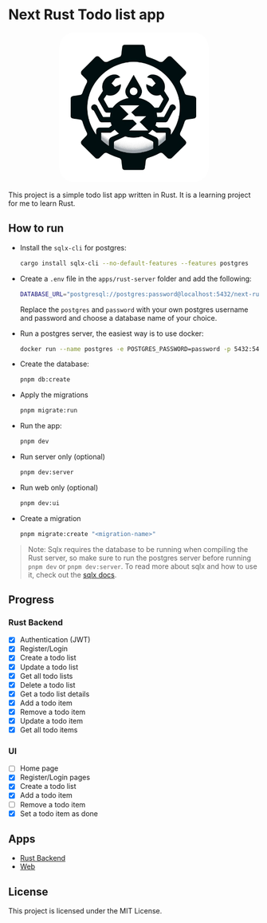 # Next Rust Todo list app

<!-- Logo centered -->

<p align="center">
  <img src="apps/web/public/logo.png" alt="Next Rust Todo list app" width="300" style="border-radius: 30px;" />
</p>

This project is a simple todo list app written in Rust. It is a learning project for me to learn Rust.

## How to run

- Install the `sqlx-cli` for postgres:

  ```bash
  cargo install sqlx-cli --no-default-features --features postgres
  ```

- Create a `.env` file in the `apps/rust-server` folder and add the following:

  ```bash
  DATABASE_URL="postgresql://postgres:password@localhost:5432/next-rust-todolist"
  ```

  Replace the `postgres` and `password` with your own postgres username and password and choose a database name of your choice.

- Run a postgres server, the easiest way is to use docker:

  ```bash
  docker run --name postgres -e POSTGRES_PASSWORD=password -p 5432:5432 -d next-rust-todolist
  ```

- Create the database:

  ```bash
  pnpm db:create
  ```

- Apply the migrations

  ```bash
  pnpm migrate:run
  ```

- Run the app:

  ```bash
  pnpm dev
  ```

- Run server only (optional)

  ```bash
  pnpm dev:server
  ```

- Run web only (optional)

  ```bash
  pnpm dev:ui
  ```

- Create a migration

  ```bash
  pnpm migrate:create "<migration-name>"
  ```

> Note: Sqlx requires the database to be running when compiling the Rust server, so make sure to run the postgres server before running `pnpm dev` or `pnpm dev:server`. To read more about sqlx and how to use it, check out the [sqlx docs](https://github.com/launchbadge/sqlx).

## Progress

### Rust Backend

- [x] Authentication (JWT)
- [x] Register/Login
- [x] Create a todo list
- [x] Update a todo list
- [x] Get all todo lists
- [x] Delete a todo list
- [x] Get a todo list details
- [x] Add a todo item
- [x] Remove a todo item
- [x] Update a todo item
- [x] Get all todo items

### UI

- [ ] Home page
- [x] Register/Login pages
- [x] Create a todo list
- [x] Add a todo item
- [ ] Remove a todo item
- [x] Set a todo item as done

## Apps

- [Rust Backend](/apps/rust-backend/)
- [Web](/apps/web/)

## License

This project is licensed under the MIT License.
